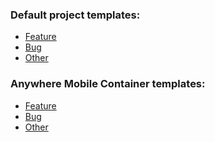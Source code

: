 <!--Please enable description PREVIEW-->
<!--This allows to see clickable links that enables particular templates-->
<!--Please select appropriate template based on your issue type and project-->

### Default project templates:
* [Feature](?expand=1&template=default-feature.md)
* [Bug](?expand=1&template=default-bug.md)
* [Other](?expand=1&template=default-other.md)

### Anywhere Mobile Container templates:
* [Feature](?expand=1&template=aw_mobile_container-feature.md)
* [Bug](?expand=1&template=aw_mobile_container-bug.md)
* [Other](?expand=1&template=aw_mobile_container-other.md)
